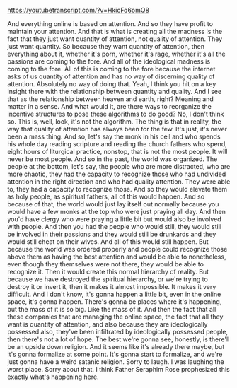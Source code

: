 https://youtubetranscript.com/?v=HkicFq6omQ8

 And everything online is based on attention. And so they have profit to maintain your attention. And that is what is creating all the madness is the fact that they just want quantity of attention, not quality of attention. They just want quantity. So because they want quantity of attention, then everything about it, whether it's porn, whether it's rage, whether it's all the passions are coming to the fore. And all of the ideological madness is coming to the fore. All of this is coming to the fore because the internet asks of us quantity of attention and has no way of discerning quality of attention. Absolutely no way of doing that. Yeah, I think you hit on a key insight there with the relationship between quantity and quality. And I see that as the relationship between heaven and earth, right? Meaning and matter in a sense. And what would it, are there ways to reorganize the incentive structures to pose these algorithms to do good? No, I don't think so. This is, well, look, it's not the algorithm. The thing is that in reality, the way that quality of attention has always been for the few. It's just, it's never been a mass thing. And so, let's say the monk in his cell and who spends his whole day reading scripture and reading the church fathers who spend, eight hours of liturgical practice, nonstop, that is not the most people. It will never be most people. And so in the past, the world was organized. The people at the bottom, let's say, the people who are more distracted, who are more chaotic, they had the capacity to recognize those who had undivided attention in the right direction and who had quality attention. They were able to, they had a capacity to recognize those. And so they would elevate them as holy people, as spiritual fathers, all of this would happen. And so because of that, the world would just lay itself out normally because you would have a few monks at the top who were just praying all day. And then you'd have clergy who were praying a little bit but would also be involved with people. And then you had the people who would still, they would still be involved in their passions and they would still be drunkards and they would still cheat on their wives. And all of this would still happen. But because the world was ordered properly and people could recognize those above them as having the best attention and would be able to nonetheless, even though they themselves were not there, they would be able to recognize it. Then it would create this normal hierarchy of reality. But because we have destroyed the spiritual hierarchy, or we're trying to destroy it or invert it, then it makes it almost impossible. It makes it very difficult. And I don't know, it's gonna happen a little bit, even in the online space, it's gonna happen. There's gonna be places where it's happening, but the mass of it is so big. Like the mass of it. And then the fact that all these companies that are managing the online space, the fact that all they want is quantity of attention, and also because they are ideologically possessed also, they've been infiltrated by ideologically possessed people, then there's not a lot of hope. The best we're gonna see, honestly, is there'll be an upside down religion. And it seems like it's already there maybe, but it's gonna formalize at some point. It's gonna start to formalize, and we're just gonna have a weird satanic religion. Sorry to laugh. I was laughing the worst place. Sorry about that. I think Father Seraphim Rose prophesized this exactly what's happening here.